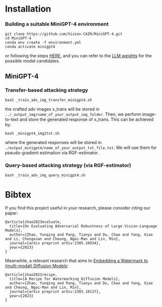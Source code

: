 

# Installation


### Building a suitable MiniGPT-4 environment
```
git clone https://github.com/Vision-CAIR/MiniGPT-4.git
cd MiniGPT-4
conda env create -f environment.yml
conda activate minigpt4
```
or following the steps [HERE](https://github.com/Vision-CAIR/MiniGPT-4), and you can refer to the [LLM weights](https://github.com/Vision-CAIR/MiniGPT-4#:~:text=Prepare%20the%20pretrained%20LLM%20weights) for the possible model candidates.

## <b> MiniGPT-4 </b>


### Transfer-based attacking strategy

```
bash _train_adv_img_transfer_minigpt4.sh
```
the crafted adv images x_trans will be stored in `../_output_img/name_of_your_output_img_folder`. Then, we perform image-to-text and store the generated response of x_trans. This can be achieved by:

```
bash _minigpt4_img2txt.sh
```
where the generated responses will be stored in `./output_minigpt4/name_of_your_output_txt_file.txt`. We will use them for pseudo-gradient estimation via RGF-estimator.

### Query-based attacking strategy (via RGF-estimator)

```
bash _train_adv_img_query_minigpt4.sh
```



# Bibtex
If you find this project useful in your research, please consider citing our paper:

```
@article{zhao2023evaluate,
  title={On Evaluating Adversarial Robustness of Large Vision-Language Models},
  author={Zhao, Yunqing and Pang, Tianyu and Du, Chao and Yang, Xiao and Li, Chongxuan and Cheung, Ngai-Man and Lin, Min},
  journal={arXiv preprint arXiv:2305.16934},
  year={2023}
}
```

Meanwhile, a relevant research that aims to [Embedding a Watermark to (multi-modal) Diffusion Models](https://github.com/yunqing-me/WatermarkDM):
```
@article{zhao2023recipe,
  title={A Recipe for Watermarking Diffusion Models},
  author={Zhao, Yunqing and Pang, Tianyu and Du, Chao and Yang, Xiao and Cheung, Ngai-Man and Lin, Min},
  journal={arXiv preprint arXiv:2303.10137},
  year={2023}
}
```